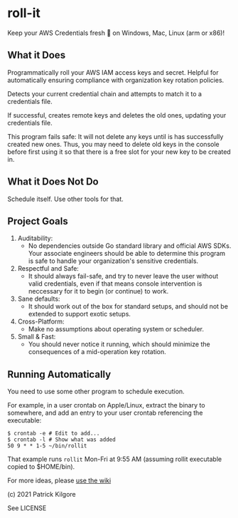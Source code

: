 # roll-it

Keep your AWS Credentials fresh 🍊 on Windows, Mac, Linux (arm or x86)!

## What it Does

Programmatically roll your AWS IAM access keys and secret. Helpful for
automatically ensuring compliance with organization key rotation policies.

Detects your current credential chain and attempts to match it to a credentials
file.

If successful, creates remote keys and deletes the old ones, updating your
credentials file.

This program fails safe: It will not delete any keys until is has successfully
created new ones. Thus, you may need to delete old keys in the console before
first using it so that there is a free slot for your new key to be created in.

## What it Does Not Do

Schedule itself. Use other tools for that.

## Project Goals

 1. Auditability:
    - No dependencies outside Go standard library and official AWS SDKs. Your
      associate engineers should be able to determine this program is safe to
      handle your organization's sensitive credentials.
 3. Respectful and Safe:
    - It should always fail-safe, and try to never leave the user without valid
      credentials, even if that means console intervention is neccessary for it
      to begin (or continue) to work.
 3. Sane defaults:
    - It should work out of the box for standard setups, and should not be
      extended to support exotic setups.
 4. Cross-Platform:
    - Make no assumptions about operating system or scheduler.
 5. Small & Fast:
    - You should never notice it running, which should minimize the consequences
      of a mid-operation key rotation.

## Running Automatically

You need to use some other program to schedule execution.

For example, in a user crontab on Apple/Linux, extract the binary to somewhere,
and add an entry to your user crontab referencing the executable:

```console
$ crontab -e # Edit to add...
$ crontab -l # Show what was added
50 9 * * 1-5 ~/bin/rollit
```
That example runs `rollit` Mon-Fri at 9:55 AM (assuming rollit executable copied
to $HOME/bin).

For more ideas, please [use the wiki](https://github.com/pckilgore/roll-it/wiki)

(c) 2021 Patrick Kilgore

See LICENSE
